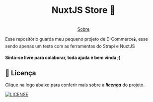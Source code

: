 <div align="center">
  <h1>NuxtJS Store 🛒</h1>
  <br>
  <div align="center">
    <a href="#sobre">Sobre</a>
  </div>
</div>

<a id="sobre"></a>

Esse repositório guarda meu pequeno projeto de E-Commerce🕯️, esse sendo apenas um teste com as ferramentas do Strapi e NuxtJS

#### Sinta-se livre para colaborar, toda ajuda é bem vinda ;)

## 🔖 Licença

Clique na logo abaixo para conferir mais sobre a **_licença_** do projeto.

[![LICENSE](https://img.shields.io/badge/MIT-E58080?style=for-the-badge&logo=bookstack&logoColor=white)](/LICENSE)
